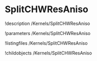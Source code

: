 <!-- MOOSE Documentation Stub: Remove this when content is added. -->

# SplitCHWResAniso
!description /Kernels/SplitCHWResAniso

!parameters /Kernels/SplitCHWResAniso

!listingfiles /Kernels/SplitCHWResAniso

!childobjects /Kernels/SplitCHWResAniso
